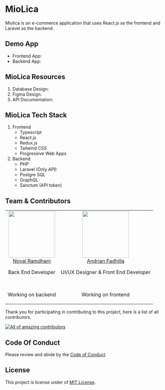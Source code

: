 # MioLica
Miolica is an e-commerce application that uses React.js as the frontend and Laravel as the backend.

## Demo App
- Frontend App: []()
- Backend App: []()

## MioLica Resources
1. Database Design: []()
2. Figma Design: []()
3. API Documentation: []()

## MioLica Tech Stack
1. Frontend
    - Typescript
    - React.js
    - Redux.js
    - Tailwind CSS
    - Progressive Web Apps
2. Backend
    - PHP
    - Laravel (Only API)
    - Postgre SQL
    - GraphQL
    - Sanctum (API token)

## Team & Contributors
<table>
  <tbody>
    <tr>
      <td align="center" valign="top">
        <img width="150" height="150" src="https://github.com/novalramdhani.png?s=150">
        <br>
        <a href="https://github.com/novalramdhani">Noval Ramdhani</a>
        <p>Back End Developer</p>
        <br>
        <p>Working on backend</p>
      </td>
      <td align="center" valign="top">
        <img width="150" height="150" src="https://github.com/andrianfaa.png?s=150">
        <br>
        <a href="https://github.com/andrianfaa">Andrian Fadhilla</a>
        <p>UI/UX Designer & Front End Developer</p>
        <br>
        <p>Working on frontend</p>
      </td>
     </tr>
  </tbody>
</table>

Thank you for participating in contributing to this project, here is a list of all contributors.

<a href="https://github.com/novalramdhani/Miolica/graphs/contributors"><img src="https://contrib.rocks/image?repo=novalramdhani/Miolica" alt="All of amazing contributors"></a>

## Code Of Conduct
Please review and abide by the [Code of Conduct]().

## License
This project is license under of [MIT License]().